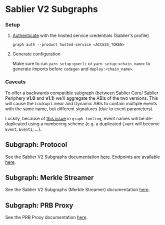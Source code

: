 # Sablier V2 Subgraphs

### Setup

1. [Authenticate](https://thegraph.com/docs/en/deploying/hosted-service/) with the hosted service credentials (Sablier's
   profile)

   ```
   graph auth --product hosted-service <ACCESS_TOKEN>
   ```

2. Generate configuration

   Make sure to run `yarn setup:goerli` or `yarn setup:<chain_name>` to generate imports before `codegen` and
   `deploy:<chain_name>`.

### Caveats

To offer a backwards compatible subgraph (between Sablier Core/ Sablier Periphery **v1.0** and **v1.1**) we'll aggregate
the ABIs of the two versions. This will cause the Lockup Linear and Dynamic ABIs to contain multiple events with the
same name, but different signatures (due to event parameters).

Luckily, because of [this issue](https://github.com/graphprotocol/graph-tooling/pull/247) in `graph-tooling`, event
names will be de-duplicated using a numbering scheme (e.g. a duplicated `Event` will become `Event`, `Event1`, ...).

## Subgraph: Protocol

See the Sablier V2 Subgraphs documentation [here](https://docs.sablier.com/api/subgraphs/overview). Endpoints are
available [here](https://docs.sablier.com/api/subgraphs/endpoints).

## Subgraph: Merkle Streamer

See the Sablier V2 Subgraphs (Merkle Streamer) documentation [here](https://docs.sablier.com/api/subgraphs/overview).

## Subgraph: PRB Proxy

See the PRB Proxy documentation [here](https://github.com/PaulRBerg/prb-proxy).
